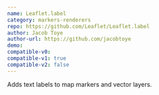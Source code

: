 ```yaml
---
name: Leaflet.label
category: markers-renderers
repo: https://github.com/Leaflet/Leaflet.label
author: Jacob Toye
author-url: https://github.com/jacobtoye
demo: 
compatible-v0:
compatible-v1: true
compatible-v2: false
---
```


Adds text labels to map markers and vector layers.
